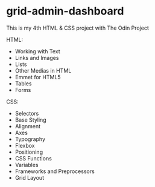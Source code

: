 # grid-admin-dashboard
This is my 4th HTML &amp; CSS project with The Odin Project

HTML:

- Working with Text
- Links and Images
- Lists
- Other Medias in HTML
- Emmet for HTML5
- Tables
- Forms 

CSS:

- Selectors
- Base Styling
- Alignment
- Axes
- Typography
- Flexbox
- Positioning
- CSS Functions
- Variables
- Frameworks and Preprocessors
- Grid Layout
